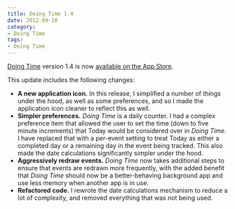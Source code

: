 ```yaml
---
title: Doing Time 1.4
date: 2012-09-10
category:
- Doing Time
tags:
- Doing Time
---
```

[Doing Time](/doing-time) version 1.4 is now [available on the App Store](http://axsw.co/gdZJa6).

This update includes the following changes:

-   __A new application icon.__ In this release, I simplified a number of things under the hood, as well as some preferences, and so I made the application icon cleaner to reflect this as well.
-   __Simpler preferences.__ _Doing Time_ is a daily counter. I had a complex preference item that allowed the user to set the time (down to five minute increments) that Today would be considered over in _Doing Time_. I have replaced that with a per-event setting to treat Today as either a completed day or a remaining day in the event being tracked. This also made the date calculations significantly simpler under the hood.
-   __Aggressively redraw events.__ _Doing Time_ now takes additional steps to ensure that events are redrawn more frequently, with the added benefit that _Doing Time_ should now be a better-behaving background app and use less memory when another app is in use.
-   __Refactored code.__ I rewrote the date calculations mechanism to reduce a lot of complexity, and removed everything that was not being used.
